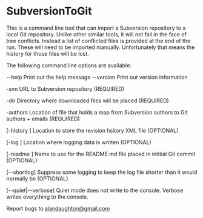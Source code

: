 # SubversionToGit

This is a command line tool that can import a Subversion repository to a local Git repository.  Unlike other similar tools, it will not fail in the face of tree conflicts.  Instead a list of conflicted files is provided at the end of the run.  These will need to be imported manually.  Unfortunately that means the history for those files will be lost.

The following command line options are available:


--help      Print out the help message
--version   Print out version information


-svn <url>            URL to Subversion repository (REQUIRED)
  
-dir <path>           Directory where downloaded files will be placed (REQUIRED)
  
-authors <path>       Location of file that holds a map from Subversion authors to Git authors + emails (REQUIRED)
  
[-history <path>]     Location to store the revision hsitory XML file (OPTIONAL)
  
[-log <path>]         Location where logging data is written (OPTIONAL)
  
[-readme <name>]      Name to use for the README.md file placed in intitial Git commit (OPTIONAL)
  
[--shortlog]          Suppress some logging to keep the log file shorter than it would normally be (OPTIONAL)

[--quiet|--verbose]   Quiet mode does not write to the console.  Verbose writes everything to the console.

Report bugs to alandaughton@gmail.com
